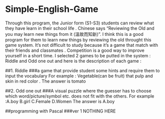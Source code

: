 # Simple-English-Game
Through this program, the Junior form (S1-S3) students can review what they have learn in their school life . Chinese says “Reviewing the Old and you may learn new things from it (溫故而知新)”. 
I think this is a good program for them to learn new things by reviewing the old throught this game system.
It’s not difficult to study because it’s a game that match with their friends and classmates . Competition is a good way to improve yourself in a short time. I selected 2 games to be putted in the system : Riddle and Odd one out and here is the description of each game :



##1.	Riddle
###a game that provide student some hints and require them to input the vocabulary
For example : Vegetable(can be fruit) that pulp and skin in red color .
The answer is tomato

##2.	Odd one out
###A visual puzzle where the guesser has to choose which word/picture/symbol etc. does not fit with the others. 
For example :A.boy
					 B.girl
					 C.Female
           D.Women
The answer is A.boy


##programming with Pascal
###ver 1
NOTHING HERE
